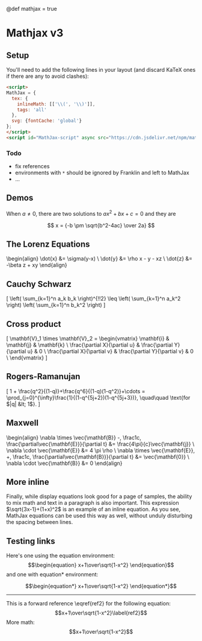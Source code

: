 @def mathjax = true

# Mathjax v3

## Setup

You'll need to add the following lines in your layout (and discard KaTeX ones if there are any to avoid clashes):

```html
<script>
MathJax = {
  tex: {
    inlineMath: [['\\(', '\\)']],
    tags: 'all'
  },
  svg: {fontCache: 'global'}
};
</script>
<script id="MathJax-script" async src="https://cdn.jsdelivr.net/npm/mathjax@3/es5/tex-svg.js"></script>
```

### Todo

* fix references
* environments with `*` should be ignored by Franklin and left to MathJax
* ...

## Demos

When $a \neq 0$, there are two solutions to $ax^2+bx+c=0$ and they are

$$
  x = {-b \pm \sqrt{b^2-4ac} \over 2a}
$$

## The Lorenz Equations

\begin{align}
    \dot{x} &= \sigma(y-x) \\
    \dot{y} &= \rho x - y - xz \\
    \dot{z} &= -\beta z + xy
\end{align}

## Cauchy Schwarz

\[
    \left( \sum_{k=1}^n a_k b_k \right)^{\!\!2} \leq
    \left( \sum_{k=1}^n a_k^2 \right) \left( \sum_{k=1}^n b_k^2 \right)
\]

## Cross product

\[
  \mathbf{V}_1 \times \mathbf{V}_2 =
   \begin{vmatrix}
    \mathbf{i} & \mathbf{j} & \mathbf{k} \\
    \frac{\partial X}{\partial u} & \frac{\partial Y}{\partial u} & 0 \\
    \frac{\partial X}{\partial v} & \frac{\partial Y}{\partial v} & 0 \\
   \end{vmatrix}
\]

## Rogers-Ramanujan

\[
  1 +  \frac{q^2}{(1-q)}+\frac{q^6}{(1-q)(1-q^2)}+\cdots =
    \prod_{j=0}^{\infty}\frac{1}{(1-q^{5j+2})(1-q^{5j+3})},
     \quad\quad \text{for $|q| &lt; 1$}.
\]

## Maxwell

\begin{align}
  \nabla \times \vec{\mathbf{B}} -\, \frac1c\, \frac{\partial\vec{\mathbf{E}}}{\partial t} &= \frac{4\pi}{c}\vec{\mathbf{j}} \\
  \nabla \cdot \vec{\mathbf{E}} &= 4 \pi \rho \\
  \nabla \times \vec{\mathbf{E}}\, +\, \frac1c\, \frac{\partial\vec{\mathbf{B}}}{\partial t} &= \vec{\mathbf{0}} \\
  \nabla \cdot \vec{\mathbf{B}} &= 0
\end{align}

## More inline

Finally, while display equations look good for a page of samples, the
ability to mix math and text in a paragraph is also important.  This
expression $\sqrt{3x-1}+(1+x)^2$ is an example of an inline equation.  As
you see, MathJax equations can be used this way as well, without unduly
disturbing the spacing between lines.

## Testing links

Here's one using the equation environment:
$$\begin{equation}
x+1\over\sqrt{1-x^2}
\end{equation}$$
and one with equation* environment:

$$\begin{equation*}
x+1\over\sqrt{1-x^2}
\end{equation*}$$

---

This is a forward reference \eqref{ref2} for the
following equation:
$$x+1\over\sqrt{1-x^2}\label{ref2}$$
More math:
$$x+1\over\sqrt{1-x^2}$$
